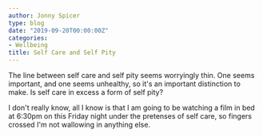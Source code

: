 ```yaml
---
author: Jonny Spicer
type: blog
date: "2019-09-20T00:00:00Z"
categories:
- Wellbeing
title: Self Care and Self Pity
---
```

The line between self care and self pity seems worryingly thin. One seems important, and one
seems unhealthy, so it's an important distinction to make. Is self care in excess a form of self
pity?

I don't really know, all I know is that I am going to be watching a film in bed at 6:30pm on this
Friday night under the pretenses of self care, so fingers crossed I'm not wallowing in anything else.
